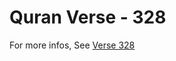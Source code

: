 # Quran Verse - 328 

For more infos, See [Verse 328](https://www.quranbookk.com/quran/search?q=328)